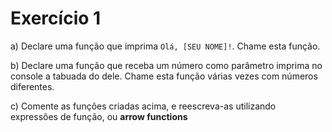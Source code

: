 # Exercício 1

a) Declare uma função que imprima `Olá, [SEU NOME]!`. Chame esta função.

b) Declare uma função que receba um número como parâmetro imprima no console a tabuada do dele. Chame esta função várias vezes com números diferentes.

c) Comente as funções criadas acima, e reescreva-as utilizando expressões de função, ou __arrow functions__ 
